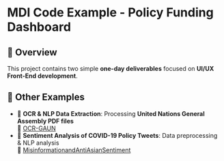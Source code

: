 # MDI Code Example - Policy Funding Dashboard

## 📌 Overview
This project contains two simple **one-day deliverables** focused on **UI/UX Front-End development**.

## 📂 Other Examples
- 📝 **OCR & NLP Data Extraction**: Processing **United Nations General Assembly PDF files**  
  🔗 [OCR-GAUN](https://github.com/manyuanQ/OCR-GAUN)  
- 💬 **Sentiment Analysis of COVID-19 Policy Tweets**: Data preprocessing & NLP analysis  
  🔗 [MisinformationandAntiAsianSentiment](https://github.com/manyuanQ/MisinformationandAntiAsianSentiment)
